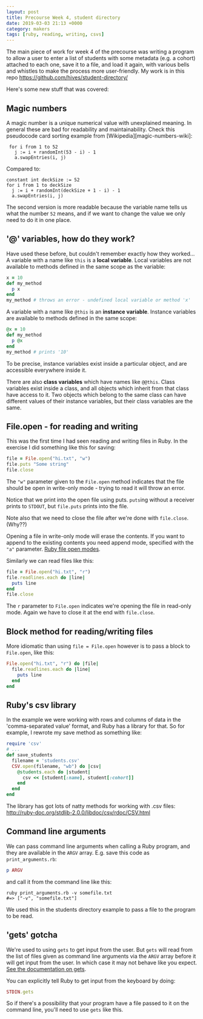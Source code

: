 ```yaml
---
layout: post
title: Precourse Week 4, student directory
date: 2019-03-03 21:13 +0000
category: makers
tags: [ruby, reading, writing, csvs]
---
```


The main piece of work for week 4 of the precourse was writing a program to
allow a user to enter a list of students with some metadata (e.g. a cohort)
attached to each one, save it to a file, and load it again, with various bells
and whistles to make the process more user-friendly. My work is in this repo
<https://github.com/hives/student-directory/>

Here's some new stuff that was covered:

## Magic numbers

A magic number is a unique numerical value with unexplained meaning. In general
these are bad for readability and maintainability. Check this pseudocode card
sorting example from [Wikipedia][magic-numbers-wiki]:

```
 for i from 1 to 52
   j := i + randomInt(53 - i) - 1
   a.swapEntries(i, j)
```

Compared to:

```
constant int deckSize := 52
for i from 1 to deckSize
  j := i + randomInt(deckSize + 1 - i) - 1
  a.swapEntries(i, j)
```

The second version is more readable because the variable name tells us what the
number `52` means, and if we want to change the value we only need to do it in
one place.

## '@' variables, how do they work?

Have used these before, but couldn't remember exactly how they worked... A
variable with a name like `this` is a **local variable**. Local variables are
not available to methods defined in the same scope as the variable:

```ruby
x = 10
def my_method
  p x
end
my_method # throws an error - undefined local variable or method 'x'
```

A variable with a name like `@this` is an **instance variable**. Instance
variables are available to methods defined in the same scope:

```ruby
@x = 10
def my_method
  p @x
end
my_method # prints '10'
```

To be precise, instance variables exist inside a particular object, and are
accessible everywhere inside it.

There are also **class variables** which have names like `@@this`. Class
variables exist inside a class, and all objects which inherit from that class
have access to it. Two objects which belong to the same class can have different
values of their instance variables, but their class variables are the same.

## File.open - for reading and writing

This was the first time I had seen reading and writing files in Ruby. In the
exercise I did something like this for saving:

```ruby
file = File.open("hi.txt", "w")
file.puts "Some string"
file.close
```

The `"w"` parameter given to the `File.open` method indicates that the file
should be open in write-only mode - trying to read it will throw an error.

Notice that we print into the open file using puts. `puts`ing without a
receiver prints to `STDOUT`, but `file.puts` prints into the file.

Note also that we need to close the file after we're done with `file.close`.
(Why??)

Opening a file in write-only mode will erase the contents. If you want to append
to the existing contents you need append mode, specified with the `"a"`
parameter. [Ruby file open modes].

Similarly we can read files like this:

```ruby
file = File.open("hi.txt", "r")
file.readlines.each do |line|
  puts line
end
file.close
```

The `r` parameter to `File.open` indicates we're opening the file in read-only
mode. Again we have to close it at the end with `file.close`.

## Block method for reading/writing files

More idiomatic than using `file = File.open` however is to pass a block to
`File.open`, like this:

```ruby
File.open("hi.txt", "r") do |file|
  file.readlines.each do |line|
    puts line
  end
end
```

## Ruby's csv library

In the example we were working with rows and columns of data in the
'comma-separated value' format, and Ruby has a library for that. So for example,
I rewrote my save method as something like:

```ruby
require 'csv'
# ...
def save_students
  filename = 'students.csv'
  CSV.open(filename, "wb") do |csv|
    @students.each do |student|
      csv << [student[:name], student[:cohort]]
    end
  end
end
```

The library has got lots of natty methods for working with .csv files:
<http://ruby-doc.org/stdlib-2.0.0/libdoc/csv/rdoc/CSV.html>


## Command line arguments

We can pass command line arguments when calling a Ruby program, and they are
available in the `ARGV` array. E.g. save this code as `print_arguments.rb`:

```ruby
p ARGV
```

and call it from the command line like this:

```shell
ruby print_arguments.rb -v somefile.txt
#=> ["-v", "somefile.txt"]
```

We used this in the students directory example to pass a file to the program to
be read.

## 'gets' gotcha

We're used to using `gets` to get input from the user. But `gets` will read from
the list of files given as command line arguments via the `ARGV` array before it
will get input from the user. In which case it may not behave like you expect.
[See the documentation on gets][gets-docs].

You can explicitly tell Ruby to get input from the keyboard by doing:

```ruby
STDIN.gets
```

So if there's a possibility that your program have a file passed to it on the
command line, you'll need to use `gets` like this.

[Ruby file open modes]:https://ruby-doc.org/core-2.2.2/IO.html#method-c-new-label-IO+Open+Mode
[gets-docs]:http://ruby-doc.org/core-2.3.1/Kernel.html#method-i-gets
